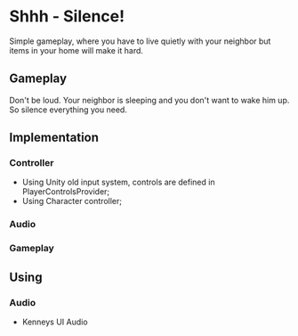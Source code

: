 # Shhh - Silence!
Simple gameplay, where you have to live quietly with your neighbor but items in your home will make it hard. 

## Gameplay 
Don't be loud. Your neighbor is sleeping and you don't want to wake him up. So silence everything you need.

## Implementation
### Controller
- Using Unity old input system, controls are defined in PlayerControlsProvider;
- Using Character controller;



### Audio


### Gameplay


## Using
### Audio
- Kenneys UI Audio